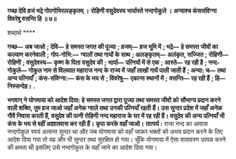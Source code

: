 **गच्छ देवि व्रजं भद्रे गोपगोभिरलङ्कृतम् ।** **रोहिणी वसुदेवस्य भार्यास्ते नन्दगोकुले ।** **अन्याश्च कंससंविग्ना विवरेषु वसन्ति हि ॥ ७॥** 

शब्दार्थ **** 

**गच्छ—** **अब जाओ** **; देवि—** **हे समस्त जगत की पूज्या** **; व्रजम्—** **व्रज भूमि में** **; भद्रे—** **हे समस्त जीवों का कल्याण करनेवाली** **;** **गोप-गोभि:—** **ग्वालों तथा गायों के साथ** **; अलङ्कृतम्—** **अलंकृत, सज्जित** **; रोहिणी—** **रोहिणी** **; वसुदेवस्य—** **कृष्ण के पिता** **वसुदेव की** **; भार्या—** **पत्नियों में से एक** **; आस्ते—** **रह रही है** **; नन्द-गोकुले—** **गोकुल नाम से विलयात महाराज नन्द के राज्य में** **जहाँ लाखों गायें पाली जाती हैं** **; अन्या: च—** **तथा अन्य पत्नियाँ** **; कंस-संविग्ना:—** **कंस के भय से** **; विवरेषु—** **एकान्त स्थानों में** **;** **वसन्ति—** **रह रही हैं** **; हि—** **निस्सन्देह।** **.** 

**भगवान् ने योगमाया को आदेश दिया: हे समस्त जगत द्वारा पूज्या तथा समस्त जीवों को** **सौभाग्य प्रदान करने वाली शक्ति, तुम व्रज जाओ जहाँ अनेक ग्वाले तथा उनकी पत्नियाँ रहती** **हैं। उस सुन्दर प्रदेश में जहाँ अनेक गौवें निवास करती हैं, वसुदेव की पत्नी रोहिणी नन्द महाराज** **के घर में रह रही हैं। वसुदेव की अन्य पत्नियाँ भी कंस के भय से वहीं अज्ञातवास कर रही हैं।** **कृपा करके वहाँ जाओ।** **तात्पर्य :** राजा नन्द का आवास नन्दगोकुल स्वयं अत्यन्त सुन्दर था और जब योगमाया को वहाँ जाकर भक्तों को अभय प्रदान करने के लिए आदेश दिया गया तो यह और भी सुन्दर तथा सुरक्षित हो गया। चूँकि योगमाया में ऐसा वातावरण उत्पन्न करने की क्षमता थी इसलिए उसे नन्दगोकुल के यहाँ जाने का आदेश दिया गया।  